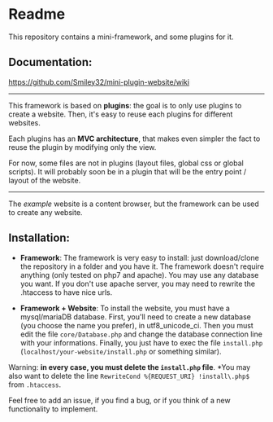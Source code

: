 # Readme

This repository contains a mini-framework, and some plugins for it.

## Documentation:
https://github.com/Smiley32/mini-plugin-website/wiki

---

This framework is based on **plugins**: the goal is to only use plugins to create a website. Then, it's easy to reuse each plugins for different websites.

Each plugins has an **MVC architecture**, that makes even simpler the fact to reuse the plugin by modifying only the view.

For now, some files are not in plugins (layout files, global css or global scripts). It will probably soon be in a plugin that will be the entry point / layout of the website.

---

The *example* website is a content browser, but the framework can be used to create any website.

## Installation:

 - **Framework**: The framework is very easy to install: just download/clone the repository in a folder and you have it. The framework doesn't require anything (only tested on php7 and apache). You may use any database you want. If you don't use apache server, you may need to rewrite the .htaccess to have nice urls.
 
 - **Framework + Website**: To install the website, you must have a mysql/mariaDB database. First, you'll need to create a new database (you choose the name you prefer), in utf8_unicode_ci. Then you must edit the file `core/Database.php` and change the database connection line with your informations. Finally, you just have to exec the file `install.php` (`localhost/your-website/install.php` or something similar).
 
Warning: **in every case, you must delete the `install.php` file**. *You may also want to delete the line `RewriteCond %{REQUEST_URI} !install\.php$` from `.htaccess`.
 
 Feel free to add an issue, if you find a bug, or if you think of a new functionality to implement.
